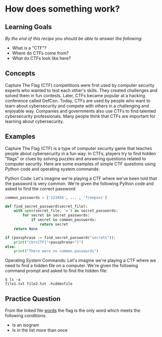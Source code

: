 # How does something work? 

## Learning Goals

*By the end of this recipe you should be able to answer the following:*

* What is a "CTF"?
* Where do CTFs come from?
* What do CTFs look like here?

## Concepts

Capture The Flag (CTF) competitions were first used by computer security experts who wanted to test each other's skills. They created challenges and solved them in fun contests. Later, CTFs became popular at a hacking conference called DefCon. Today, CTFs are used by people who want to learn about cybersecurity and compete with others in a challenging and enjoyable way. Companies and governments also use CTFs to find talented cybersecurity professionals. Many people think that CTFs are important for learning about cybersecurity.

## Examples

Capture The Flag (CTF) is a type of computer security game that teaches people about cybersecurity in a fun way. In CTFs, players try to find hidden "flags" or clues by solving puzzles and answering questions related to computer security. Here are some examples of simple CTF questions using Python code and operating system commands:

Python Code: Let's imagine we're playing a CTF where we've been told that the password is very common. We're given the following Python code and asked to find the correct password:

```python
common_passwords = ['123456', ... , 'freepass']

def find_secret_password(secret_file):
    with open(secret_file, 'w') as secret_passwords:
        for secret in secret_passwords:
            if secret in common_passwords:
                return secret
    return None

if (passphrase := find_secret_password("secrets")):
    print("cbrcCTF{"+passphrase+"}")
else:
    print("There were no common passwords")
```

Operating System Commands: Let's imagine we're playing a CTF where we need to find a hidden file on a computer. We're given the following command prompt and asked to find the hidden file:

```shell
$ ls -a
file1.txt file2.txt .hiddenfile
```

## Practice Question

From the linked file [words](files/words) the flag is the only word which meets the following conditions:

* Is an isogram
* Is in the list more than once